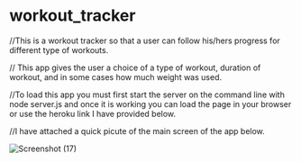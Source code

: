 # workout_tracker

//This is a workout tracker so that a user can follow his/hers progress for different type of workouts.

// This app gives the user a choice of a type of workout, duration of workout, and in some cases how much weight was used.

//To load this app you must first start the server on the command line with node server.js and once it is working you can load the page in your browser or use the heroku link I have provided below.

//I have attached a quick picute of the main screen of the app below. 

![Screenshot (17)](https://user-images.githubusercontent.com/68261092/104978247-4adf4c00-59b6-11eb-851d-dd33454da8f2.png)


